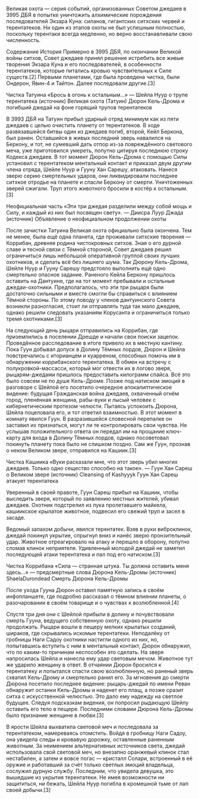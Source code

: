Великая охота — серия событий, организованных Советом джедаев в 3995 ДБЯ в попытке уничтожить алхимические порождения последователей Экзара Куна: силанов, гигантских ситхских червей и терентатеков. Ни один из этапов охоты не был успешным полностью, поскольку терентаки всегда медленно, но верно восстанавливали свою численность.


Содержание
История
Примерно в 3995 ДБЯ, по окончании Великой войны ситхов, Совет джедаев принял решение истребить все живые творения Экзара Куна и его последователей, в особенности терентатеков, которые питались кровью чувствительных к Силе существ.[2] Первыми планетами, где была проведена чистка, были Ондерон, Явин-4 и Тайтон. Далее последовали другие.[3]

Чистка Татуина
«Брось в огонь к остальным...»
— Шейла Нуур о трупе терентатека (источник)
Великая охота (Татуин)
Дюрон Кель-Дрома и погибший джедай на фоне горящий трупов терентатеков

В 3993 ДБЯ на Татуин прибыл ударный отряд минимум как из пяти джедаев с целью очистить планету от терентатеков. В ходе развязавшейся битвы один из джедаев погиб, второй, Кейл Беркона, был ранен. Оставшийся в живых последний зверь навалился на Беркону, и тот, не сумевший дать отпор из-за повреждённого светового меча, уже приготовился умереть, попутно цитируя последнюю строку Кодекса джедаев. В тот момент Дюрон Кель-Дрома с помощью Силы установил с терентатеком ментальный контакт и приказал двум другим члена отряда, Шейле Нуур и Гууну Хан Сарешу, атаковать. Нанеся зверю серию смертельных ударов, они ликвидировали последнее ситхкое отродье на планете и спасли Беркону от смерти. Уничтоженных зверей сжигали. Труп этого животного бросили в костёр к остальным.[3]

Неофициальная часть
«Эти три джедая разделили между собой мощь и Силу, и каждый из них был посвящен свету».
— Диисра Луур Джада (источник)
Объявление о неофициальном продолжении охоты

После зачистки Татуина Великая охота официально была окончена. Тем не менее, была ещё одна планета, где проживали ситхские творения — Коррибан, древняя родина чистокровных ситхов. Зная о его дурной славе и тесной связи с Тёмной стороной, Совет джедаев решил ограничиться лишь небольшой оперативной группой своих лучших охотников, и сделать всё без лишнего шума. Так Дюрону Кель-Дрома, Шейле Нуур и Гууну Сарешу предстояло выполнить ещё одно смертельно опасное задание. Раненого Кейла Беркону пришлось оставить на Дантуине, где на тот момент пребывали и остальные джедаи-охотники. Предполагалось, что эти три рыцаря были достаточно сильными и вместе смогли бы справиться с влиянием Тёмной стороны. По этому поводу у членов дантуинского Совета возникли разногласия, стоит ли отправлять туда так мало джедаев, однако решили следовать указаниям Корусанта и ограничиться только тремя охотниками.[3]

На следующий день рыцари отправились на Коррибан, где приземлились в поселении Дрешде и начали свои поиски зацепок. Проведённое расследование в итоге привело их в местную кантину. Пока Гуун добывал допуск в Долину Тёмных лордов, Дюрон и Шейла повстречались с иторианцем и куарреном, способных помочь им в обнаружении коррибанского терентатека. В обмен на встречу с полукровкой-массасси, который мог отвести их в логово зверя, рыцарям-джедаям пришлось предоставить килограмм спайса. Всё это было совсем не по душе Кель-Дроме. Позже под натиском эмоций в разговоре с Шейлой его посетило очередное апокалиптическое видение: будущая Гражданская война джедаев, охваченный огнём город, пленённая женщина, рабы-вуки и лысый человек с кибернетическим протезом челюсти. Пытаясь успокоить Дюрона, Шейла поцеловала его, и тот ответил взаимностью. В этот момент в комнату явился Гуун. В разразившейся словесной перепалке он заставил их признаться, могут ли те контролировать свои чувства. Не услышав положительного ответа он передал им на прощание ключ-карту для входа в Долину Тёмных лордов, однако посоветовал покинуть планету пока было не слишком поздно. Сам же Гуун, прознав о неком Великом звере, отправился на Кашиик.[3]

Чистка Кашиика
«Вуки расказали мне, что этот зверь убил многих джедаев. Только одно сещество способно на такое».
— Гуун Хан Сареш о Великом звере (источник)
Cleansing of Kashyyyk
Гуун Хан Сареш атакует терентатека

Уверенный в своей правоте, Гуун Сареш прибыл на Кашиик, чтобы выследить зверя, который по заявлению местных жителей, убивал джедаев. Охотник подстрелил из лука пролетавшего майкела, кашиикское крылатое животное, подвесил его свежий труп и засел в засаде.

Ведомый запахом добычи, явился терентатек. Взяв в руки виброклинок, джедай покинул укрытие, спрыгнул вниз и нанёс зверю пронзительный удар. Животное отреагировало на атаку и перешло в оборону, попутно сломав клинок неприятеля. Удивленный молодой джедай не заметил последующей атаки терентатека и пал под его натиском.[3]

Чистка Коррибана
«Сила — странная штука. Ты должна оставить меня здесь...»
— предсмертные слова Дюрона Кель-Дромы (источник)
ShaelaDurondead
Смерть Дюрона Кель-Дромы

После ухода Гууна Дюрон оставил памятную запись в своём инфопланшете, где подробно рассказал о тёмном влиянии планеты, о разочаровании в своём товарище и о чувствах к возлюбленной.[4]

Спустя три дня они с Шейлой прибыли в долину и почувствовали смерть Гууна, ведущего собственную охоту, однако решили продолжать. Рыцари вошли в пещеру мелких крылатых созданий, шираков, где скрывались искомые терентатеки. Неподалёку от гробницы Наги Садоу охотники настигли одного из них, но, попытавшись вступить с ним в ментальный контакт, Дюрон обнаружил, что по каким-то причинам неспособен это сделать. На зверя напросилась Шейла и нанесла ему удар световым мечом. Животное тут же ударило женщину в ответ. В отчаянии Дюрон бросился к терентатеку и попытался спасти свою возлюбленную, но раненый зверь схватил Кель-Дрому и смертельно ранил его. За мгновения до смерти Дюрона посетило последнее видение: рыцарь-джедай по имени Реван обнаружит останки Кель-Дромы и наденет его плащ, а позже сразит ситха с искусственной челюстью. Это дало ему надежду на светлое будущее. Следуя подсказкам видения, он попросил рыдающую Шейлу оставить его тело в пещере. Последними словами Дюрона Кель-Дромы было признание женщине в любви.[3]

В ярости Шейла выхватила световой меч и последовала за терентатеком, намереваясь отомстить. Войдя в гробницу Наги Садоу, она увидела следы и кровавую дорожку, оставленные раненным животным. За неимением альтернативных источников света, джедай использовала свой световой меч, но внезапно оранжевый клинок стал нестабилен, а затем и вовсе погас — кристалл Солари, встроенный в её оружие и работавший за счёт только светлых эмоций владельца, сослужил дурную службу. Последним, что увидела девушка, это вышедшие из укрытия терентатеки. Не имея возможности ни защититься, ни бежать, Шейла Нуур погибла в кромешной тьме от лап своей добычи.[3]

